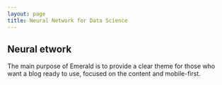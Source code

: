```yaml
---
layout: page
title: Neural Network for Data Science
---
```

## Neural etwork
The main purpose of Emerald is to provide a clear theme for those who want a blog ready to use, focused on the content and mobile-first.
